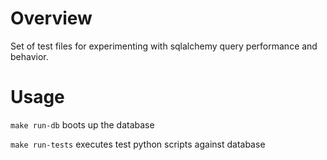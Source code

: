 # Overview

Set of test files for experimenting with sqlalchemy query performance and behavior.

# Usage

`make run-db` boots up the database

`make run-tests` executes test python scripts against database

